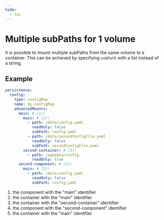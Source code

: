```yaml
---
hide:
  - toc
---
```


# Multiple subPaths for 1 volume

It is possible to mount multiple subPaths from the same volume to a
container. This can be achieved by specifying `subPath` with a list
instead of a string.

## Example

```yaml
persistence:
  config:
    type: configMap
    name: my-configMap
    advancedMounts:
      main: # (1)!
        main: # (2)!
          - path: /data/config.yaml
            readOnly: false
            subPath: config.yaml
          - path: /data/secondConfigFile.yaml
            readOnly: false
            subPath: secondConfigFile.yaml
        second-container: # (3)!
          - path: /appdata/config
            readOnly: true
      second-component: # (4)!
        main: # (5)!
          - path: /data/config.yaml
            readOnly: false
            subPath: config.yaml
```

1.  the component with the "main" identifier
2.  the container with the "main" identifier
3.  the container with the "second-container" identifier
4.  the component with the "second-component" identifier
5.  the container with the "main" identifier
